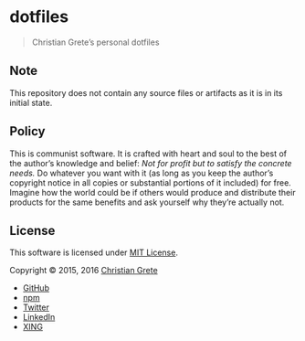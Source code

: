 # dotfiles

> Christian Grete’s personal dotfiles

## Note
This repository does not contain any source files or artifacts as it is in its initial state.

## Policy

This is communist software. It is crafted with heart and soul to the best of the author’s knowledge and belief: _Not for profit but to satisfy the concrete needs._ Do whatever you want with it (as long as you keep the author’s copyright notice in all copies or substantial portions of it included) for free. Imagine how the world could be if others would produce and distribute their products for the same benefits and ask yourself why they’re actually not.

## License

This software is licensed under [MIT License](LICENSE.md).

Copyright © 2015, 2016 [Christian Grete](https://christiangrete.com)
- [GitHub](https://github.com/ChristianGrete)
- [npm](https://www.npmjs.com/~christiangrete)
- [Twitter](https://twitter.com/ChristianGrete)
- [LinkedIn](https://www.linkedin.com/in/ChristianGrete)
- [XING](https://www.xing.com/profile/Christian_Grete2)